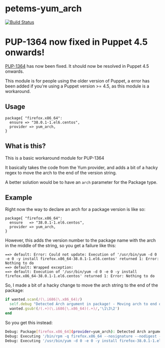 # petems-yum_arch

[![Build Status](https://travis-ci.org/petems/petems-yum_arch.svg?branch=master)](https://travis-ci.org/petems/petems-yum_arch)

# PUP-1364 now fixed in Puppet 4.5 onwards!

[PUP-1364](https://tickets.puppetlabs.com/browse/PUP-1364) has now been fixed. It should now be resolved in Puppet 4.5 onwards.

This module is for people using the older version of Puppet, a error has been added if you're using a Puppet version >= 4.5, as this module is a workaround.

## Usage

```puppet
package{ "firefox.x86_64":
  ensure => "38.0.1-1.el6.centos",
  provider => yum_arch,
}
```

## What is this?

This is a basic workaround module for PUP-1364

It basically takes the code from the Yum provider, and adds a bit of a hacky regex to move the arch to the end of the version string.

A better solution would be to have an `arch` parameter for the Package type.

## Example

Right now the way to declare an arch for a package version is like so:

```puppet
package{ "firefox.x86_64":
  ensure   => "38.0.1-1.el6.centos",
  provider => yum_arch,
}
```

However, this adds the version number to the package name with the arch in the middle of the string, so you get a failure like this:

```
==> default: Error: Could not update: Execution of '/usr/bin/yum -d 0 -e 0 -y install firefox.x86_64-38.0.1-1.el6.centos' returned 1: Error: Nothing to do
==> default: Wrapped exception:
==> default: Execution of '/usr/bin/yum -d 0 -e 0 -y install firefox.x86_64-38.0.1-1.el6.centos' returned 1: Error: Nothing to do
```

So, I made a bit of a hacky change to move the arch string to the end of the package:

```ruby
if wanted.scan(/(\.i686|\.x86_64)/)
  self.debug "Detected Arch argument in package! - Moving arch to end of version string"
  wanted.gsub!(/(.+)(\.i686|\.x86_64)(.+)/,'\1\3\2')
end
```

So you get this instead:

```bash
Debug: Package[firefox.x86_64](provider=yum_arch): Detected Arch argument in package! - Moving arch to end of version string
Debug: Executing '/bin/rpm -q firefox.x86_64 --nosignature --nodigest --qf %{NAME} %|EPOCH?{%{EPOCH}}:{0}| %{VERSION} %{RELEASE} %{ARCH}\n'
Debug: Executing '/usr/bin/yum -d 0 -e 0 -y install firefox-38.0.1-1.el6.centos.x86_64'
```

